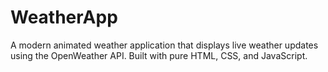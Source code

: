 # WeatherApp
A modern animated weather application that displays live weather updates using the OpenWeather API. Built with pure HTML, CSS, and JavaScript.
